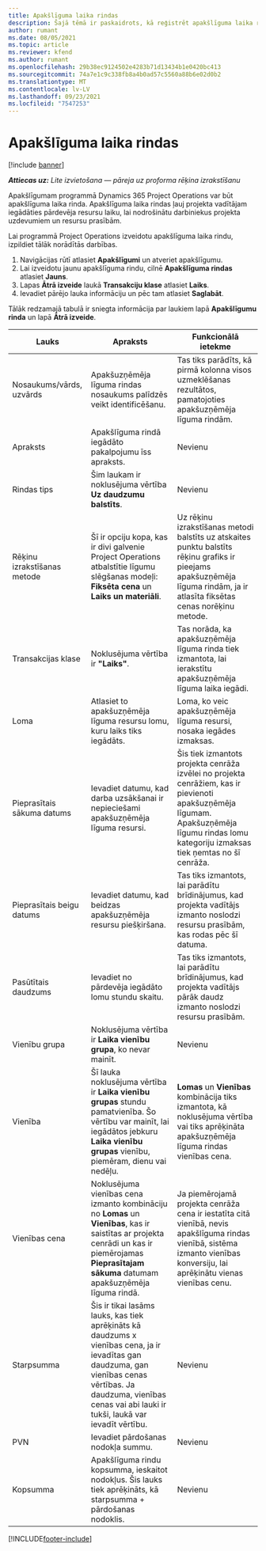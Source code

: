 ```yaml
---
title: Apakšlīguma laika rindas
description: Šajā tēmā ir paskaidrots, kā reģistrēt apakšlīguma laika rindas un reģistrēt laika iegādi no pārdevējiem.
author: rumant
ms.date: 08/05/2021
ms.topic: article
ms.reviewer: kfend
ms.author: rumant
ms.openlocfilehash: 29b38ec9124502e4283b71d13434b1e0420bc413
ms.sourcegitcommit: 74a7e1c9c338fb8a4b0ad57c5560a88b6e02d0b2
ms.translationtype: MT
ms.contentlocale: lv-LV
ms.lasthandoff: 09/23/2021
ms.locfileid: "7547253"
---
```

# <a name="subcontract-lines-for-time"></a>Apakšlīguma laika rindas

[!include [banner](../../includes/dataverse-preview.md)]

_**Attiecas uz:** Lite izvietošana — pāreja uz proforma rēķina izrakstīšanu_

Apakšlīgumam programmā Dynamics 365 Project Operations var būt apakšlīguma laika rinda. Apakšlīguma laika rindas ļauj projekta vadītājam iegādāties pārdevēja resursu laiku, lai nodrošinātu darbiniekus projekta uzdevumiem un resursu prasībām.

Lai programmā Project Operations izveidotu apakšlīguma laika rindu, izpildiet tālāk norādītās darbības.

1. Navigācijas rūtī atlasiet **Apakšlīgumi** un atveriet apakšlīgumu.
2. Lai izveidotu jaunu apakšlīguma rindu, cilnē **Apakšlīguma rindas** atlasiet **Jauns**.
3. Lapas **Ātrā izveide** laukā **Transakciju klase** atlasiet **Laiks**.
4. Ievadiet pārējo lauka informāciju un pēc tam atlasiet **Saglabāt**.

  Tālāk redzamajā tabulā ir sniegta informācija par laukiem lapā **Apakšlīgumu rinda** un lapā **Ātrā izveide**.

| **Lauks** | **Apraksts** | **Funkcionālā ietekme** |
| --- | --- | --- |
| Nosaukums/vārds, uzvārds | Apakšuzņēmēja līguma rindas nosaukums palīdzēs veikt identificēšanu. | Tas tiks parādīts, kā pirmā kolonna visos uzmeklēšanas rezultātos, pamatojoties apakšuzņēmēja līguma rindām. |
| Apraksts | Apakšlīguma rindā iegādāto pakalpojumu īss apraksts. |Nevienu |
| Rindas tips |   Šim laukam ir noklusējuma vērtība **Uz daudzumu balstīts**.| Nevienu |
| Rēķinu izrakstīšanas metode | Šī ir opciju kopa, kas ir divi galvenie Project Operations atbalstītie līgumu slēgšanas modeļi: **Fiksēta cena** un **Laiks un materiāli**. | Uz rēķinu izrakstīšanas metodi balstīts uz atskaites punktu balstīts rēķinu grafiks ir pieejams apakšuzņēmēja līguma rindām, ja ir atlasīta fiksētas cenas norēķinu metode. |
| Transakcijas klase | Noklusējuma vērtība ir **"Laiks"**. | Tas norāda, ka apakšuzņēmēja līguma rinda tiek izmantota, lai ierakstītu apakšuzņēmēja līguma laika iegādi. |
| Loma | Atlasiet to apakšuzņēmēja līguma resursu lomu, kuru laiks tiks iegādāts. | Loma, ko veic apakšuzņēmēja līguma resursi, nosaka iegādes izmaksas. |
| Pieprasītais sākuma datums | Ievadiet datumu, kad darba uzsākšanai ir nepieciešami apakšuzņēmēja līguma resursi. | Šis tiek izmantots projekta cenrāža izvēlei no projekta cenrāžiem, kas ir pievienoti apakšuzņēmēja līgumam. Apakšuzņēmēja līgumu rindas lomu kategoriju izmaksas tiek ņemtas no šī cenrāža. |
| Pieprasītais beigu datums | Ievadiet datumu, kad beidzas apakšuzņēmēja resursu piešķiršana. | Tas tiks izmantots, lai parādītu brīdinājumus, kad projekta vadītājs izmanto noslodzi resursu prasībām, kas rodas pēc šī datuma. |
| Pasūtītais daudzums | Ievadiet no pārdevēja iegādāto lomu stundu skaitu. | Tas tiks izmantots, lai parādītu brīdinājumus, kad projekta vadītājs pārāk daudz izmanto noslodzi resursu prasībām. |
| Vienību grupa | Noklusējuma vērtība ir **Laika vienību grupa**, ko nevar mainīt. | Nevienu|
| Vienība | Šī lauka noklusējuma vērtība ir **Laika vienību grupas** stundu pamatvienība. Šo vērtību var mainīt, lai iegādātos jebkuru **Laika vienību grupas** vienību, piemēram, dienu vai nedēļu. | **Lomas** un **Vienības** kombinācija tiks izmantota, kā noklusējuma vērtība vai tiks aprēķināta apakšuzņēmēja līguma rindas vienības cena. |
| Vienības cena | Noklusējuma vienības cena izmanto kombināciju no **Lomas** un **Vienības**, kas ir saistītas ar projekta cenrādi un kas ir piemērojamas **Pieprasītajam sākuma** datumam apakšuzņēmēja līguma rindā. | Ja piemērojamā projekta cenrāža cena ir iestatīta citā vienībā, nevis apakšlīguma rindas vienībā, sistēma izmanto vienības konversiju, lai aprēķinātu vienas vienības cenu. |
| Starpsumma |    Šis ir tikai lasāms lauks, kas tiek aprēķināts kā daudzums x vienības cena, ja ir ievadītas gan daudzuma, gan vienības cenas vērtības. Ja daudzuma, vienības cenas vai abi lauki ir tukši, laukā var ievadīt vērtību. | Nevienu|
| PVN |   Ievadiet pārdošanas nodokļa summu. |Nevienu |
| Kopsumma | Apakšlīguma rindu kopsumma, ieskaitot nodokļus. Šis lauks tiek aprēķināts, kā starpsumma + pārdošanas nodoklis.|Nevienu |

[!INCLUDE[footer-include](../../includes/footer-banner.md)]
